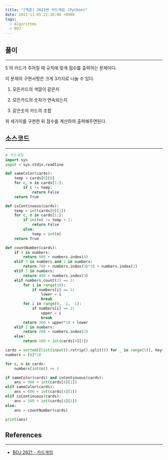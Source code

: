 ```yaml
---
title: "[백준] 2621번 카드게임 (Python)"
date: 2021-11-05 22:20:00 +0900
tags:
  - Algorithms
  - BOJ
---
```


## 풀이

---

5 의 카드가 주어질 때 규칙에 맞게 점수를 출력하는 문제이다.

이 문제의 구현사항은 크게 3가지로 나눌 수 있다.

1. 모든카드의 색깔이 같은지

2. 모든카드의 숫자가 연속되는지

3. 같은숫자 카드의 조합

위 세가지를 구현한 뒤 점수를 계산하여 출력해주면된다.

## 소스코드

---

```python
# 카드게임
import sys
input = sys.stdin.readline

def sameColor(cards):
    temp = cards[0][0]
    for c, n in cards[1:]:
        if c != temp:
            return False
    return True

def isContinuous(cards):
    temp = int(cards[0][1])
    for c, n in cards[1:]:
        if int(n) != temp + 1:
            return False
        else:
            temp = int(n)
    return True

def countNumber(cards):
    if 4 in numbers:
        return 800 + numbers.index(4)
    elif 3 in numbers and 2 in numbers:
        return 700 + numbers.index(3)*10 + numbers.index(2)
    elif 3 in numbers:
        return 400 + numbers.index(3)
    elif numbers.count(2) == 2:
        for i in range(10):
            if numbers[i] == 2:
                lower = i
                break
        for i in range(9, -1, -1):
            if numbers[i] == 2:
                upper = i
                break
        return 300 + upper*10 + lower
    elif 2 in numbers:
        return 200 + numbers.index(2)
    else:
        return 100 + int(cards[4][1])

cards = sorted([list(input().rstrip().split()) for _ in range(5)], key=lambda x : x[1])
numbers = [0]*10

for c, n in cards:
    numbers[int(n)] += 1

if sameColor(cards) and isContinuous(cards):
    ans = 900 + int(cards[4][1])
elif sameColor(cards):
    ans = 600 + int(cards[4][1])
elif isContinuous(cards):
    ans = 500 + int(cards[4][1])
else:
    ans = countNumber(cards)

print(ans)
```

## References

---

- [BOJ 2621 - 카드게임](https://www.acmicpc.net/problem/2621)
